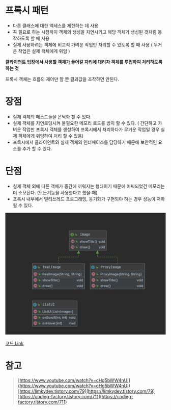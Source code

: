 # 프록시 패턴

- 다른 클래스에 대한 액세스를 제한하는 데 사용
- 꼭 필요로 하는 시점까지 객체의 생성을 지연시키고 해당 객체가 생성된 것처럼 동작하도록 할 때 사용
- 실제 사용하려는 객체에 비교적 가벼운 작업만 처리할 수 있도록 할 때 사용 ( 무거운 작업은 실제 객체에게 위임 )

**클라이언트 입장에서 사용할 객체가 들어갈 자리에 대리자 객체를 투입하여 처리하도록 하는 것**

프록시 객체는 흐름의 제어만 할 뿐 결과값을 조작하면 안된다.

# 장점

- 실제 객체의 메소드들을 은닉화 할 수 있다.
- 실제 객체를 지연로딩시켜 불필요한 메모리 로드를 방지 할 수 있다. ( 간단하고 가벼운 작업만 프록시 객체를 생성하여 프록시에서 처리하다가 무거운 작업일 경우 실제 객체에게 위임하여 처리 할 수 있음)
- 프록시에서 클라이언트와 실제 객체의 인터페이스를 담당하기 때문에 보안적인 요소를 추가 할 수 있다.

# 단점

- 실제 객체 외에 다른 객체가 중간에 끼워지는 형태이기 때문에 어찌되었건 메모리는 더 소모된다. (모든기능을 사용한다고 했을 때)
- 프록시 내부에서 멀티쓰레드 프로그래밍, 동기화가 구현되야 하는 경우 성능이 저하될 수 있다.

![image1](./images/Untitled.png)

[코드 Link](https://github.com/thxwelchs/oop-design-pattern/tree/master/src/main/java/proxy)

# 참고

> [https://www.youtube.com/watch?v=cHg5bWW4nUI](https://www.youtube.com/watch?v=cHg5bWW4nUI)
[https://limkydev.tistory.com/79](https://limkydev.tistory.com/79)
[https://coding-factory.tistory.com/711](https://coding-factory.tistory.com/711)